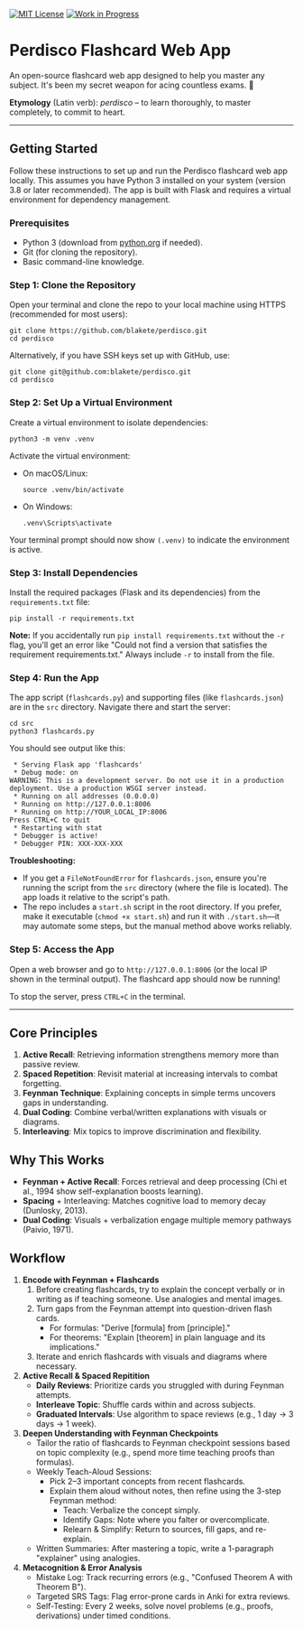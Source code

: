 [![MIT License](https://img.shields.io/badge/license-MIT-blue.svg)](https://opensource.org/licenses/MIT) [![Work in Progress](https://img.shields.io/badge/status-stable-green.svg)](https://github.com/blakete/perdisco)  

# Perdisco Flashcard Web App

An open-source flashcard web app designed to help you master any subject. It's been my secret weapon for acing countless exams. 🤫

**Etymology** (Latin verb): *perdisco* – to learn thoroughly, to master completely, to commit to heart.

---

## Getting Started

Follow these instructions to set up and run the Perdisco flashcard web app locally. This assumes you have Python 3 installed on your system (version 3.8 or later recommended). The app is built with Flask and requires a virtual environment for dependency management.

### Prerequisites
- Python 3 (download from [python.org](https://www.python.org) if needed).
- Git (for cloning the repository).
- Basic command-line knowledge.

### Step 1: Clone the Repository
Open your terminal and clone the repo to your local machine using HTTPS (recommended for most users):

```
git clone https://github.com/blakete/perdisco.git
cd perdisco
```

Alternatively, if you have SSH keys set up with GitHub, use:

```
git clone git@github.com:blakete/perdisco.git
cd perdisco
```

### Step 2: Set Up a Virtual Environment
Create a virtual environment to isolate dependencies:

```
python3 -m venv .venv
```

Activate the virtual environment:
- On macOS/Linux:
  ```
  source .venv/bin/activate
  ```
- On Windows:
  ```
  .venv\Scripts\activate
  ```

Your terminal prompt should now show `(.venv)` to indicate the environment is active.

### Step 3: Install Dependencies
Install the required packages (Flask and its dependencies) from the `requirements.txt` file:

```
pip install -r requirements.txt
```

**Note:** If you accidentally run `pip install requirements.txt` without the `-r` flag, you'll get an error like "Could not find a version that satisfies the requirement requirements.txt." Always include `-r` to install from the file.

### Step 4: Run the App
The app script (`flashcards.py`) and supporting files (like `flashcards.json`) are in the `src` directory. Navigate there and start the server:

```
cd src
python3 flashcards.py
```

You should see output like this:

```
 * Serving Flask app 'flashcards'
 * Debug mode: on
WARNING: This is a development server. Do not use it in a production deployment. Use a production WSGI server instead.
 * Running on all addresses (0.0.0.0)
 * Running on http://127.0.0.1:8006
 * Running on http://YOUR_LOCAL_IP:8006
Press CTRL+C to quit
 * Restarting with stat
 * Debugger is active!
 * Debugger PIN: XXX-XXX-XXX
```

**Troubleshooting:**
- If you get a `FileNotFoundError` for `flashcards.json`, ensure you're running the script from the `src` directory (where the file is located). The app loads it relative to the script's path.
- The repo includes a `start.sh` script in the root directory. If you prefer, make it executable (`chmod +x start.sh`) and run it with `./start.sh`—it may automate some steps, but the manual method above works reliably.

### Step 5: Access the App
Open a web browser and go to `http://127.0.0.1:8006` (or the local IP shown in the terminal output). The flashcard app should now be running!

To stop the server, press `CTRL+C` in the terminal.

---

## Core Principles
1. **Active Recall**: Retrieving information strengthens memory more than passive review.
2. **Spaced Repetition**: Revisit material at increasing intervals to combat forgetting.
3. **Feynman Technique**: Explaining concepts in simple terms uncovers gaps in understanding.
4. **Dual Coding**: Combine verbal/written explanations with visuals or diagrams.
5. **Interleaving**: Mix topics to improve discrimination and flexibility.

## Why This Works
* **Feynman + Active Recall**: Forces retrieval and deep processing (Chi et al., 1994 show self-explanation boosts learning).
* **Spacing** + Interleaving: Matches cognitive load to memory decay (Dunlosky, 2013).
* **Dual Coding**: Visuals + verbalization engage multiple memory pathways (Paivio, 1971).

## Workflow
1. **Encode with Feynman + Flashcards**
    1. Before creating flashcards, try to explain the concept verbally or in writing as if teaching someone. Use analogies and mental images.
    2. Turn gaps from the Feynman attempt into question-driven flash cards.
        * For formulas: "Derive [formula] from [principle]."
        * For theorems: "Explain [theorem] in plain language and its implications."
    3. Iterate and enrich flashcards with visuals and diagrams where necessary.
2. **Active Recall & Spaced Repitition**
    * **Daily Reviews**: Prioritize cards you struggled with during Feynman attempts.
    * **Interleave Topic**: Shuffle cards within and across subjects.
    * **Graduated Intervals**: Use algorithm to space reviews (e.g., 1 day → 3 days → 1 week).
3. **Deepen Understanding with Feynman Checkpoints**
    * Tailor the ratio of flashcards to Feynman checkpoint sessions based on topic complexity (e.g., spend more time teaching proofs than formulas).
    * Weekly Teach-Aloud Sessions:
        * Pick 2–3 important concepts from recent flashcards.
        * Explain them aloud without notes, then refine using the 3-step Feynman method:
            * Teach: Verbalize the concept simply.
            * Identify Gaps: Note where you falter or overcomplicate.
            * Relearn & Simplify: Return to sources, fill gaps, and re-explain.
    * Written Summaries: After mastering a topic, write a 1-paragraph "explainer" using analogies.
4. **Metacognition & Error Analysis**
    * Mistake Log: Track recurring errors (e.g., "Confused Theorem A with Theorem B").
    * Targeted SRS Tags: Flag error-prone cards in Anki for extra reviews.
    * Self-Testing: Every 2 weeks, solve novel problems (e.g., proofs, derivations) under timed conditions.
